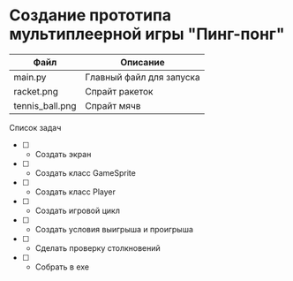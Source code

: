 # Создание прототипа мультиплеерной игры "Пинг-понг"

| Файл | Описание |
|------|----------|
| main.py | Главный файл для запуска |
| racket.png | Спрайт ракеток |
| tennis_ball.png | Спрайт мячв |

Список задач

- [ ] - Создать экран
- [ ] - Создать класс GameSprite
- [ ] - Создать класс Player
- [ ] - Создать игровой цикл
- [ ] - Создать условия выигрыша и проигрыша
- [ ] - Сделать проверку столкновений
- [ ] - Собрать в exe
